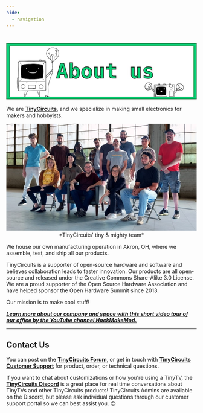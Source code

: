 ```yaml
---
hide:
  - navigation
---
```

# 

<center>
<img src="../images/banner-about-us.jpg" alt="TinyTV Team TinyCircuits about us graphic" />
</center>



We are <a href="https://tinycircuits.com/" target="_blank" alt="TinyCircuits homepage">**TinyCircuits**</a>, and we specialize in making small electronics for makers and hobbyists. 

<center>
<img src="../images/team.jpg" alt="TinyCircuits group photo" />
</center>
<center>
*TinyCircuits' tiny & mighty team*
</center>


We house our own manufacturing operation in Akron, OH, where we assemble, test, and ship all our products. 

TinyCircuits is a supporter of open-source hardware and software and believes collaboration leads to faster innovation. Our products are all open-source and released under the Creative Commons Share-Alike 3.0 License. We are a proud supporter of the Open Source Hardware Association and have helped sponsor the Open Hardware Summit since 2013.

Our mission is to make cool stuff!

<a href="https://www.youtube.com/watch?v=-kd26o7dds8" target="_blank" alt="TinyCircuits Thumby Article Blog"><b>*Learn more about our company and space with this short video tour of our office by the YouTube channel HackMakeMod.*</b></a>

----

## Contact Us

You can post on the <a href="http://forum.tinycircuits.com/" target="_blank" alt="Tinycircuits forum">**TinyCircuits Forum**</a>, or get in touch with <a href="https://tinycircuits.com/pages/contact-us" target="_blank" alt="Send a message to tinycircuits support on this page">**TinyCircuits Customer Support**</a> for product, order, or technical questions.

If you want to chat about customizations or how you're using a TinyTV, the <a href="https://discord.gg/vzf3wQXVvm" target="_blank" alt="Tinycircuits Discord">**TinyCircuits Discord**</a> is a great place for real time conversations about TinyTVs and other TinyCircuits products! TinyCircuits Admins are available on the Discord, but please ask individual questions through our customer support portal so we can best assist you. 😊


